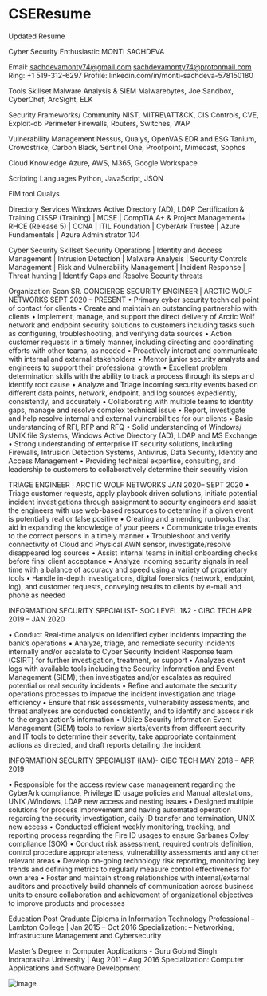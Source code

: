 # CSEResume
Updated Resume

Cyber Security Enthusiastic
MONTI SACHDEVA	

Email: sachdevamonty74@gmail.com 
            sachdevamonty74@protonmail.com
Ring:   +1 519-312-6297
Profile: linkedin.com/in/monti-sachdeva-578150180

Tools Skillset
Malware Analysis & SIEM
Malwarebytes, Joe Sandbox, CyberChef, ArcSight, ELK


Security Frameworks/ Community
NIST, MITRE\ATT&CK, CIS Controls, CVE, Exploit-db	Perimeter
Firewalls, Routers, Switches, WAP



Vulnerability Management
Nessus, Qualys, OpenVAS	EDR and ESG
Tanium, Crowdstrike, Carbon Black, Sentinel One, Proofpoint, Mimecast, Sophos

Cloud Knowledge
Azure, AWS, M365, Google Workspace

Scripting Languages
Python, JavaScript, JSON	

FIM tool
Qualys	

Directory Services
Windows Active Directory (AD), LDAP
Certification & Training
CISSP (Training) | MCSE | CompTIA A+ & Project Management+ | RHCE (Release 5) | CCNA | ITIL Foundation | CyberArk Trustee | Azure Fundamentals | Azure Administrator 104

Cyber Security Skillset
Security Operations | Identity and Access Management | Intrusion Detection | Malware Analysis | Security Controls Management | Risk and Vulnerability Management | Incident Response | Threat hunting | Identify Gaps and Resolve Security threats

Organization Scan
SR. CONCIERGE SECURITY ENGINEER | ARCTIC WOLF NETWORKS	 SEPT 2020 – PRESENT
•	Primary cyber security technical point of contact for clients
•	Create and maintain an outstanding partnership with clients
•	Implement, manage, and support the direct delivery of Arctic Wolf network and endpoint security solutions to customers including tasks such as configuring, troubleshooting, and verifying data sources
•	Action customer requests in a timely manner, including directing and coordinating efforts with other teams, as needed
•	Proactively interact and communicate with internal and external stakeholders
•	Mentor junior security analysts and engineers to support their professional growth
•	Excellent problem determination skills with the ability to track a process through its steps and identify root cause
•	Analyze and Triage incoming security events based on different data points, network, endpoint, and log sources expediently, consistently, and accurately
•	Collaborating with multiple teams to identity gaps, manage and resolve complex technical issue
•	Report, investigate and help resolve internal and external vulnerabilities for our clients
•	Basic understanding of RFI, RFP and RFQ
•	Solid understanding of Windows/ UNIX file Systems, Windows Active Directory (AD), LDAP and MS Exchange
•	Strong understanding of enterprise IT security solutions, including Firewalls, Intrusion Detection Systems, Antivirus, Data Security, Identity and Access Management 
•	Providing technical expertise, consulting, and leadership to customers to collaboratively determine their security vision


TRIAGE ENGINEER | ARCTIC WOLF NETWORKS	JAN 2020– SEPT 2020
•	Triage customer requests, apply playbook driven solutions, initiate potential incident investigations through assignment to security engineers and assist the engineers with use web-based resources to determine if a given event is potentially real or false positive
•	Creating and amending runbooks that aid in expanding the knowledge of your peers
•	Communicate triage events to the correct persons in a timely manner
•	Troubleshoot and verify connectivity of Cloud and Physical AWN sensor, investigate/resolve disappeared log sources
•	Assist internal teams in initial onboarding checks before final client acceptance
•	Analyze incoming security signals in real time with a balance of accuracy and speed using a variety of proprietary tools
•	Handle in-depth investigations, digital forensics (network, endpoint, log), and customer requests, conveying results to clients by e-mail and phone as needed


INFORMATION SECURITY SPECIALIST- SOC LEVEL 1&2 - CIBC TECH	APR 2019 – JAN 2020

•	Conduct Real-time analysis on identified cyber incidents impacting the bank’s operations
•	Analyze, triage, and remediate security incidents internally and/or escalate to Cyber Security Incident Response team (CSIRT) for further investigation, treatment, or support
•	Analyzes event logs with available tools including the Security Information and Event Management (SIEM), then investigates and/or escalates as required potential or real security incidents
•	Refine and automate the security operations processes to improve the incident investigation and triage efficiency
•	Ensure that risk assessments, vulnerability assessments, and threat analyses are conducted consistently, and to identify and assess risk to the organization’s information
•	Utilize Security Information Event Management (SIEM) tools to review alerts/events from different security and IT tools to determine their severity, take appropriate containment actions as directed, and draft reports detailing the incident
	
INFORMATION SECURITY SPECIALIST (IAM)- CIBC TECH	 MAY 2018 – APR 2019

•	Responsible for the access review case management regarding the CyberArk compliance, Privilege ID usage policies and Manual attestations, UNIX /Windows, LDAP new access and nesting issues
•	Designed multiple solutions for process improvement and having automated operation regarding the security investigation, daily ID transfer and termination, UNIX new access
•	Conducted efficient weekly monitoring, tracking, and reporting process regarding the Fire ID usages to ensure Sarbanes Oxley compliance (SOX)
•	Conduct risk assessment, required controls definition, control procedure appropriateness, vulnerability assessments and any other relevant areas
•	Develop on-going technology risk reporting, monitoring key trends and defining metrics to regularly measure control effectiveness for own area
•	Foster and maintain strong relationships with internal/external auditors and proactively build channels of communication across business units to ensure collaboration and achievement of organizational objectives to improve products and processes

Education
Post Graduate Diploma in Information Technology Professional – Lambton College   	               | Jan 2015 – Oct 2016 Specialization: – Networking, Infrastructure Management and Cybersecurity

Master’s Degree in Computer Applications - Guru Gobind Singh Indraprastha University                 | Aug 2011 – Aug 2016
Specialization: Computer Applications and Software Development


![image](https://user-images.githubusercontent.com/59988621/152874722-b9c1dc20-76a5-4b35-a647-382b79031b86.png)
